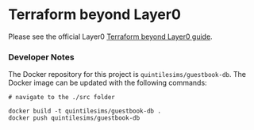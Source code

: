 # Terraform beyond Layer0

Please see the official Layer0 [Terraform beyond Layer0 guide](layer0.ims.io/guides/terraform_beyond_layer0/).

### Developer Notes

The Docker repository for this project is `quintilesims/guestbook-db`.
The Docker image can be updated with the following commands:
```
# navigate to the ./src folder

docker build -t quintilesims/guestbook-db .
docker push quintilesims/guestbook-db
```
